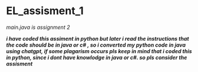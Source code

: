 ﻿# EL_assisment_1
*main.java is assignment 2*

***i have coded this assiment in python but later i read the instructions that the code should be in java or c# , so i converted my python code in java using chatgpt, if some plagarism occurs pls keep in mind that i coded this in python, since i dont have knowlodge in java or c#. so pls consider the assisment***
